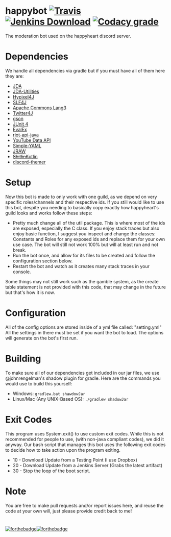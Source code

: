 # happybot [![Travis](https://img.shields.io/travis/JRoy/happybot.svg?style=for-the-badge)](https://travis-ci.org/JRoy/happybot) [![Jenkins Download](https://img.shields.io/badge/jenkins-download-blue.svg?style=for-the-badge)](http://142.44.162.101:8080/job/happybot//)  [![Codacy grade](https://img.shields.io/codacy/grade/8c61619d7c67461083fc9386bd5b6c87.svg?style=for-the-badge)]()
The moderation bot used on the happyheart discord server.
# Dependencies
We handle all dependencies via gradle but if you must have all of them here they are:
* [JDA](https://github.com/DV8FromTheWorld/JDA)
* [JDA-Utilities](https://github.com/JDA-Applications/JDA-Utilities)
* [Hypixel4J](https://github.com/KevinPriv/HypixelApi4J)
* [SLF4J](https://www.slf4j.org/)
* [Apache Commons Lang3](https://github.com/apache/commons-lang)
* [Twitter4J](https://github.com/yusuke/twitter4j)
* [gson](https://github.com/google/gson)
* [JUnit 4](https://github.com/junit-team/junit4/)
* [EvalEx](https://github.com/uklimaschewski/EvalEx)
* [riot-api-java](https://github.com/taycaldwell/riot-api-java)
* [YouTube Data API](https://developers.google.com/api-client-library/java/apis/youtube/v3)
* [Simple-YAML](https://github.com/Carleslc/Simple-YAML)
* [JRAW](https://github.com/mattbdean/JRAW)
* [~~Shitlin~~Kotlin](https://github.com/JetBrains/kotlin)
* [discord-themer](https://github.com/JRoy/discord-themer)

# Setup
Now this bot is made to only work with one guild, as we depend on very specific roles/channels and their respective ids.
If you still would like to use this bot, despite you needing to basically copy exactly how happyheart's guild looks and works follow these steps:
* Pretty much change all of the util package. This is where most of the ids are exposed, especially the C class. If you enjoy stack traces but also enjoy basic function, I suggest you inspect and change the classes: Constants and Roles for any exposed ids and replace them for your own use case. The bot will still not work 100% but will at least run and not break.
* Run the bot once, and allow for its files to be created and follow the configuration section below.
* Restart the bot and watch as it creates many stack traces in your console.

Some things may not still work such as the gamble system, as the create table statement is not provided with this code, that may change in the future but that's how it is now.

# Configuration
All of the config options are stored inside of a yml file called: "setting.yml" All the settings in there must be set if you want the bot to load. The options will generate on the bot's first run.
# Building
To make sure all of our dependencies get included in our jar files, we use @johnrengelman's shadow plugin for gradle. Here are the commands you would use to build this yourself:

* Windows: ```gradlew.bat shawdowJar```
* Linux/Mac (Any UNIX-Based OS): ```./gradlew shadowJar```

# Exit Codes
This program uses System.exit() to use custom exit codes. While this is not recommended for people to use, (with non-java compliant codes), we did it anyway.
Our bash script that manages this bot uses the following exit codes to decide how to take action upon the program exiting.
* 10 - Download Update from a Testing Point (I use Dropbox)
* 20 - Download Update from a Jenkins Server (Grabs the latest artifact)
* 30 - Stop the loop of the boot script.

# Note
You are free to make pull requests and/or report issues here, and reuse the code at your own will, just please provide credit back to me!
# 
[![forthebadge](http://forthebadge.com/images/badges/built-with-love.svg)](http://forthebadge.com)[![forthebadge](http://forthebadge.com/images/badges/60-percent-of-the-time-works-every-time.svg)](http://forthebadge.com)
